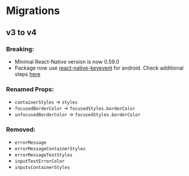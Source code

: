 # Migrations

## v3 to v4

### Breaking:

- Minimal React-Native version is now 0.59.0
- Package now use [react-native-keyevent](https://github.com/kevinejohn/react-native-keyevent) for android. Check additional steps [here](https://github.com/kevinejohn/react-native-keyevent#android)

### Renamed Props:

- `containerStyles` -> `styles`
- `focusedBorderColor` -> `focusedStyles.borderColor`
- `unfocusedBorderColor` -> `focusedStyles.borderColor`

### Removed:

- `errorMessage`
- `errorMessageContainerStyles`
- `errorMessageTextStyles`
- `inputTextErrorColor`
- `inputsContainerStyles`
